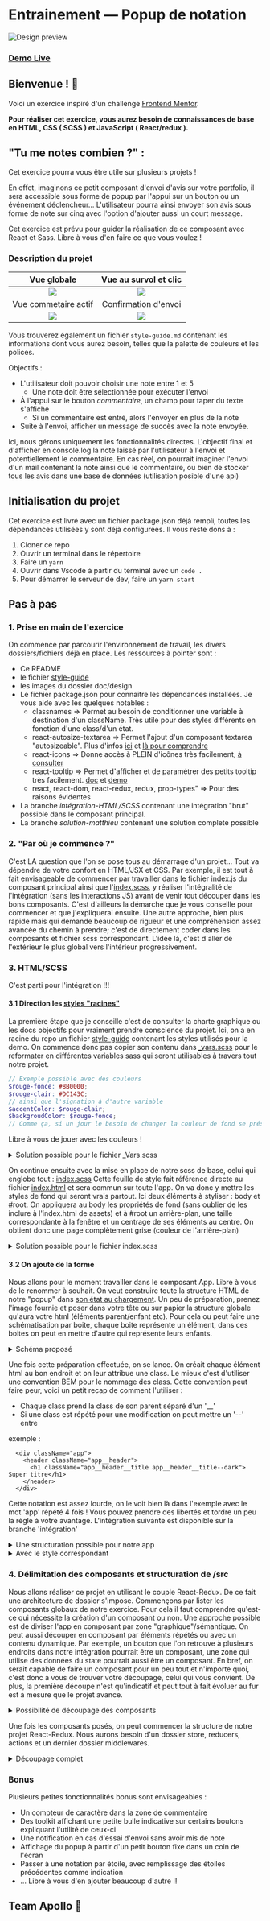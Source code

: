 # Entrainement — Popup de notation

![Design preview](./doc/design/1.%20Desktop.png)
### **[Demo Live](https://matthieu-munoz.github.io/training_self-review/)**

## Bienvenue ! 👋

Voici un exercice inspiré d'un challenge [Frontend Mentor](https://www.frontendmentor.io).

**Pour réaliser cet exercice, vous aurez besoin de connaissances de base en HTML, CSS ( SCSS ) et JavaScript ( React/redux ).**

## "Tu me notes combien ?" :

Cet exercice pourra vous être utile sur plusieurs projets !

En effet, imaginons ce petit composant d'envoi d'avis sur votre portfolio, il sera accessible sous forme de popup par l'appui sur un bouton ou un événement déclencheur... L'utilisateur pourra ainsi envoyer son avis sous forme de note sur cinq avec l'option d'ajouter aussi un court message.

Cet exercice est prévu pour guider la réalisation de ce composant avec React et Sass. Libre à vous d'en faire ce que vous voulez !

### Description du projet

|                    Vue globale                    |              Vue au survol et clic              |
| :-----------------------------------------------: | :---------------------------------------------: |
|        ![](./doc/design/1.%20Desktop.png)         | ![](./doc/design/2.%20Desktop%20-%20Active.png) |
|               Vue commetaire actif                |              Confirmation d'envoi               |
| ![](./doc/design/3.%20Desktop%20-%20Comments.png) | ![](./doc/design/4.%20Desktop%20-%20Thanks.png) |

Vous trouverez également un fichier `style-guide.md` contenant les informations dont vous aurez besoin, telles que la palette de couleurs et les polices.

Objectifs :

- L'utilisateur doit pouvoir choisir une note entre 1 et 5
  - Une note doit être sélectionnée pour exécuter l'envoi
- À l'appui sur le bouton *commentaire*, un champ pour taper du texte s'affiche
  - Si un commentaire est entré, alors l'envoyer en plus de la note
- Suite à l'envoi, afficher un message de succès avec la note envoyée.

Ici, nous gérons uniquement les fonctionnalités directes. L'objectif final et d'afficher en console.log la note laissé par l'utilisateur à l'envoi et potentiellement le commentaire.
En cas réel, on pourrait imaginer l'envoi d'un mail contenant la note ainsi que le commentaire, ou bien de stocker tous les avis dans une base de données (utilisation posible d'une api)

## Initialisation du projet

Cet exercice est livré avec un fichier package.json déjà rempli, toutes les dépendances utilisées y sont déjà configurées.
Il vous reste dons à :

1. Cloner ce repo
2. Ouvrir un terminal dans le répertoire
3. Faire un ```yarn```
4. Ouvrir dans Vscode à partir du terminal avec un ```code . ```
5. Pour démarrer le serveur de dev, faire un ```yarn start```

## Pas à pas

### 1. Prise en main de l'exercice

On commence par parcourir l'environnement de travail, les divers dossiers/fichiers déjà en place.
Les ressources à pointer sont :

- Ce README
- le fichier [style-guide](./style-guide.md)
- les images du dossier doc/design
- Le fichier package.json pour connaitre les dépendances installées. Je vous aide avec les quelques notables :
  - classnames => Permet au besoin de conditionner une variable à destination d'un className. Très utile pour des styles différents en fonction d'une class/d'un état.
  - react-autosize-textarea => Permet l'ajout d'un composant textarea "autosizeable". Plus d'infos [ici](https://github.com/buildo/react-autosize-textarea) et [là pour comprendre](https://react-components.buildo.io/#textareaautosize)
  - react-icons => Donne accès à PLEIN d'icônes très facilement, [à consulter](https://react-icons.github.io/react-icons/)
  - react-tooltip => Permet d'afficher et de paramétrer des petits tooltip très facilement. [doc](https://github.com/wwayne/react-tooltip#readme) et [demo](https://wwayne.github.io/react-tooltip/)
  - react, react-dom, react-redux, redux, prop-types" => Pour des raisons évidentes
- La branche *intégration-HTML/SCSS* contenant une intégration "brut" possible dans le composant principal.
- La branche *solution-matthieu* contenant une solution complete possible

### 2. "Par où je commence ?"

C'est LA question que l'on se pose tous au démarrage d'un projet...
Tout va dépendre de votre confort en HTML/JSX et CSS.
Par exemple, il est tout à fait envisageable de commencer par travailler dans le fichier [index.js](./src/components/App/index.js) du composant principal ainsi que l'[index.scss](./src/styles/index.scss), y réaliser l'intégralité de l'intégration (sans les interactions JS) avant de venir tout découper dans les bons composants.
C'est d'ailleurs la démarche que je vous conseille pour commencer et que j'expliquerai ensuite.
Une autre approche, bien plus rapide mais qui demande beaucoup de rigueur et une compréhension assez avancée du chemin à prendre; c'est de directement coder dans les composants et fichier scss correspondant. L'idée là, c'est d'aller de l'extérieur le plus global vers l'intérieur progressivement.

### 3. HTML/SCSS

C'est parti pour l'intégration !!!

#### 3.1 Direction les [styles "racines"](./src/styles)

La première étape que je conseille c'est de consulter la charte graphique ou les docs objectifs pour vraiment prendre conscience du projet. Ici, on a en racine du repo un fichier [style-guide](./style-guide.md) contenant les styles utilisés pour la demo. On commence donc pas copier son contenu dans [_vars.scss](./src/styles/_vars.scss) pour le reformater en différentes variables sass qui seront utilisables à travers tout notre projet.

```scss
// Exemple possible avec des couleurs
$rouge-fonce: #8B0000;
$rouge-clair: #DC143C;
// ainsi que l'signation à d'autre variable
$accentColor: $rouge-clair;
$backgroudColor: $rouge-fonce;
// Comme ça, si un jour le besoin de changer la couleur de fond se présente on change tout ici et pas dans CHAQUE fichié où il est utilisé.
```

Libre à vous de jouer avec les couleurs !

<details>
  <summary>Solution possible pour le fichier _Vars.scss</summary>

  ```scss
  // colors variable
  $green: hsl(144, 29%, 43%);
  $white: hsl(0, 0%, 100%);
  $light-grey: hsl(217, 12%, 63%);
  $dark-blue: hsl(213, 19%, 18%);
  $very-dark-blue: hsl(217, 14%, 19%);
  $gradientColors: hsl(215, 20%, 17%) 0%, hsl(216, 24%, 12%) 100%;
  // Used throughout the project
  $accentColor: $green;
  $gradient: radial-gradient(ellipse at top, $gradientColor);

  // Fonts
  $font-main: 'Overpass';
  $fw-classic: 400;
  $fw-bold: 700;
  ```

</details>

On continue ensuite avec la mise en place de notre scss de base, celui qui englobe tout : [index.scss](./src/styles/index.scss)
Cette feuille de style fait référence directe au fichier [index.html](./src/assets/index.html) et sera commun sur toute l'app. On va donc y mettre les styles de fond qui seront vrais partout.
Ici deux éléments à styliser : body et #root.
On appliquera au body les propriétés de fond (sans oublier de les inclure à l'index.html de assets) et à #root un arrière-plan, une taille correspondante à la fenêtre et un centrage de ses éléments au centre.
On obtient donc une page complètement grise (couleur de l'arrière-plan)

<details>
  <summary>Solution possible pour le fichier index.scss</summary>

  ```scss
  @use 'reset';
  @use 'vars';

  body {
    font-family: vars.$font-main, sans-serif;
    font-size: 16px;
    font-weight: vars.$fw-classic;
    line-height: 1.6em;
  }

  #root {
    display: grid;
    place-content: center;
    height: 100vh;
    width: 100%;
    background-color: vars.$very-dark-blue;
  }
  ```

</details>

#### 3.2 On ajoute de la forme

Nous allons pour le moment travailler dans le composant App. Libre à vous de le renommer à souhait.
On veut construire toute la structure HTML de notre "popup" dans [son état au chargement](./doc/design/1.%20Desktop.png).
Un peu de préparation, prenez l'image fournie et poser dans votre tête ou sur papier la structure globale qu'aura votre html (éléments parent/enfant etc).
Pour cela ou peut faire une schématisation par boite, chaque boite représente un élément, dans ces boites on peut en mettre d'autre qui représente leurs enfants.

<details>
  <summary>Schéma proposé</summary>

  ![](./doc/structure_schema/HTML.png)

  Avec un schéma comme celui-ci on devine très facilement à quoi ressemblera notre html. On voit même déjà apparaitre certaines propriétés CSS !
  Par exemple, l'élément global aura surement un ```display: flex;``` en colonne, de même celui des boutons de note un ```display: flex;``` et une répartition sur la longueur.
  
</details>

Une fois cette préparation effectuée, on se lance.
On créait chaque élément html au bon endroit et on leur attribue une class. Le mieux c'est d'utiliser une convention BEM pour le nommage des class.
Cette convention peut faire peur, voici un petit recap de comment l'utiliser :

- Chaque class prend la class de son parent séparé d'un '__'
- Si une class est répété pour une modification on peut mettre un '--' entre

exemple :

```JSX
  <div className="app">
    <header className="app__header">
      <h1 className="app__header__title app__header__title--dark"> Super titre</h1>
    </header>
  </div>
```

Cette notation est assez lourde, on le voit bien là dans l'exemple avec le mot 'app' répété 4 fois !
Vous pouvez prendre des libertés et tordre un peu la règle à votre avantage.
L'intégration suivante est disponible sur la branche 'intégration'

<details>
  <summary>Une structuration possible pour notre app</summary>

  ```JSX
    <div className="app">
      <div className="review">
        <header className="review__header">
          <div className="review__header__icon" />
        </header>
        <div className="review__content">
          <h2 className="review__content__title">Qu'en avez-vous pensé ?</h2>
          <p className="review__content__text">Vous pouvez donner votre avis sur ce que vous venez de voir. Tous
            les commentaires comptent pour m'aider à m'améliorer !
          </p>
        </div>
        <div className="review__ratings">
          <button type="button" className="review__ratings__btn">1</button>
          <button type="button" className="review__ratings__btn">2</button>
          <button type="button" className="review__ratings__btn review__ratings__btn--selected">3</button>
          <button type="button" className="review__ratings__btn">4</button>
          <button type="button" className="review__ratings__btn">5</button>
          <button type="button" className="review__ratings__btn review__ratings__btn--comment">C</button>
        </div>

        <button className="review__submit" type="button">Envoyer</button>
      </div>
    </div>
  ```
  
</details>

<details>
  <summary>Avec le style correspondant</summary>

  ```sCSS
    @use 'src/styles/_vars.scss';

    .app {
      max-width: 412px;
      min-height: 416px;
      background: vars.$gradient;
      display: flex;
      justify-content: space-between;
      flex-direction: column;
      align-items: center;
      padding: 2rem;
      border-radius: 2rem;

      .review {
        display: flex;
        justify-content: space-between;
        flex-direction: column;
        align-items: center;
        height: 100%;
        position: relative;


        &__header {
          align-self: start;

          &__icon {
            background-color: vars.$dark-blue;
            color: vars.$accentColor;
            width: 48px;
            height: 48px;
            border-radius: 2em;
            padding: 0.9em;
          }
        }

        &__content {
          margin: auto;

          &__title {
            color: vars.$white;
            font-weight: vars.$fw-bold;
            font-size: 1.5em;
            line-height: 2em;
          }

          &__text {
            color: vars.$light-grey;
          }
        }

        &__submit {
          width: 95%;
          height: 3rem;
          background-color: vars.$accentColor;
          color: vars.$white;
          border: none;
          border-radius: 2em;
          font-weight: vars.$fw-bold;
          letter-spacing: 0.15em;
          font-size: 1.1em;
          transition: all 0.2s ease-in-out;

          &:hover {
            background-color: vars.$white;
            color: vars.$accentColor;
            transition: all 0.2s ease-in-out;
          }
        }


        &__ratings {
          width: 95%;
          display: flex;
          justify-content: space-between;
          margin-top: auto;
          margin-bottom: 1rem;

          &__btn {
            height: 3rem;
            width: 3rem;
            display: grid;
            place-content: center;
            font-weight: vars.$fw-bold;
            border: none;
            border-radius: 1.5rem;
            background-color: vars.$dark-blue;
            color: vars.$light-grey;
            transition: all 0.2s ease-in-out;

            &:hover {
              background-color: vars.$light-grey;
              color: vars.$white;
              transform: scale(1.05);
              transition: all 0.2s ease-in-out;

            }

            &--selected {
              background-color: vars.$green;
              color: vars.$white;
            }

            &--comment {
              font-size: 1.5em;
            }
          }
        }
      }
    }

  ```
  
</details>

### 4. Délimitation des composants et structuration de /src

Nous allons réaliser ce projet en utilisant le couple React-Redux. De ce fait une architecture de dossier s'impose.
Commençons par lister les composants globaux de notre exercice. Pour cela il faut comprendre qu'est-ce qui nécessite la création d'un composant ou non.
Une approche possible est de diviser l'app en composant par zone "graphique"/sémantique. On peut aussi découper en composant par éléments répétés ou avec un contenu dynamique. Par exemple, un bouton que l'on retrouve à plusieurs endroits dans notre intégration pourrait être un composant, une zone qui utilise des données du state pourrait aussi être un composant.
En bref, on serait capable de faire un composant pour un peu tout et n'importe quoi, c'est donc à vous de trouver votre découpage, celui qui vous convient.
De plus, la première découpe n'est qu'indicatif et peut tout à fait évoluer au fur est à mesure que le projet avance.

<details>
  <summary>Possibilité de découpage des composants</summary>
  J'ai choisi découper cette app en 4 composants :
  ![](./doc/structure_schema/React.png)
  
- Un composant principal - *App* - qui se charge d'afficher soit l'interface de notage soit le message de succes
- Le composant - *Review* - qui gère l'interface de notage
- Le sous-composant - *Ratings* - qui s'occupe des boutons de note ainsi que celui de commentaire
- Un composant - *Comment* - permettant l'affichage d'un textarea pour laisser un commentaire en plus d'une note
- Et enfin le composant - *Succes* - qui affiche le message de succès.

  ```bash
    ├── components
    │   ├── Comment
    │   │   ├── index.js
    │   │   └── styles.scss
    │   ├── Ratings
    │   │   ├── index.js
    │   │   └── styles.scss
    │   ├── App
    │   │   ├── index.js
    │   │   └── styles.scss
    │   ├── Review
    │   │   ├── index.js
    │   │   └── styles.scss
    │   └── Succes
    │       ├── index.js
    │       └── styles.scss
  ```

</details>

Une fois les composants posés, on peut commencer la structure de notre projet React-Redux.
Nous aurons besoin d'un dossier store, reducers, actions et un dernier dossier middlewares.

<details>
  <summary>Découpage complet</summary>
  
  ```bash
    src
    ├── actions
    │   └── index.js
    ├── assets
    │   ├── favicon.ico
    │   ├── fonts
    │   │   └── Roboto-Regular.ttf
    │   ├── images
    │   │   └── done-sent.svg
    │   └── index.html
    ├── components
    │   ├── Comment
    │   │   ├── index.js
    │   │   └── styles.scss
    │   ├── Ratings
    │   │   ├── index.js
    │   │   └── styles.scss
    │   ├── App
    │   │   ├── index.js
    │   │   └── styles.scss
    │   ├── Review
    │   │   ├── index.js
    │   │   └── styles.scss
    │   └── Succes
    │       ├── index.js
    │       └── styles.scss
    ├── middlewares
    │   ├── debug.js
    │   └── submitReview.js
    ├── reducers
    │   └── index.js
    ├── store
    │   └── index.js
    ├── styles
    │    ├── index.scss
    │    ├── _reset.css
    │    └── _vars.scss
    ├── index.js
  ```

</details>

### Bonus

Plusieurs petites fonctionnalités bonus sont envisageables :

- Un compteur de caractère dans la zone de commentaire
- Des toolkit affichant une petite bulle indicative sur certains boutons expliquant l'utilité de ceux-ci
- Une notification en cas d'essai d'envoi sans avoir mis de note
- Affichage du popup à partir d'un petit bouton fixe dans un coin de l'écran
- Passer à une notation par étoile, avec remplissage des étoiles précédentes comme indication
- ... Libre à vous d'en ajouter beaucoup d'autre !!

## **Team Apollo** 🚀
